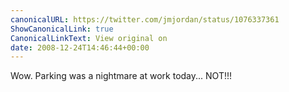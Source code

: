 ```yaml
---
canonicalURL: https://twitter.com/jmjordan/status/1076337361
ShowCanonicalLink: true
CanonicalLinkText: View original on
date: 2008-12-24T14:46:44+00:00
---
```

Wow. Parking was a nightmare at work today... NOT!!!